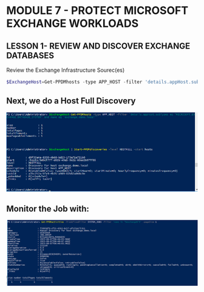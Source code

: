 # MODULE 7 - PROTECT MICROSOFT EXCHANGE WORKLOADS

## LESSON 1- REVIEW AND DISCOVER EXCHANGE DATABASES

Review the Exchange Infrastructure Sourec(es)

```Powershell
$ExchangeHost=Get-PPDMhosts -type APP_HOST -filter 'details.appHost.subTypes eq "MICROSOFT_EXCHANGE_DATABASE_SYSTEM" and name -eq "exchange.demo.local"'
```

## Next, we do a Host Full Discovery

![Alt text](image-10.png)

## Monitor the Job with:


![Alt text](image-11.png)